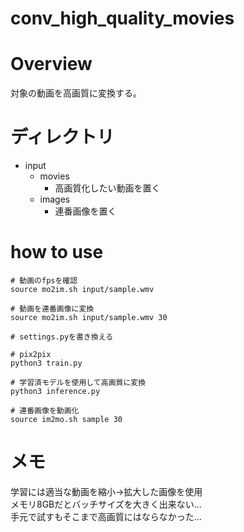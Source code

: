 # conv_high_quality_movies
# Overview
対象の動画を高画質に変換する。

# ディレクトリ
- input
    - movies
        - 高画質化したい動画を置く
    - images
        - 連番画像を置く

# how to use

```
# 動画のfpsを確認
source mo2im.sh input/sample.wmv

# 動画を連番画像に変換
source mo2im.sh input/sample.wmv 30

# settings.pyを書き換える

# pix2pix
python3 train.py

# 学習済モデルを使用して高画質に変換
python3 inference.py

# 連番画像を動画化
source im2mo.sh sample 30
```

# メモ
学習には適当な動画を縮小→拡大した画像を使用  
メモリ8GBだとバッチサイズを大きく出来ない…  
手元で試すもそこまで高画質にはならなかった…


